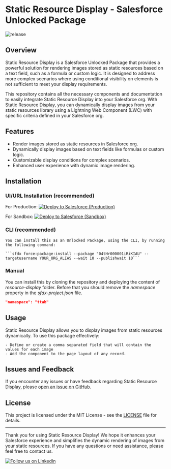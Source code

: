 # Static Resource Display - Salesforce Unlocked Package

![release](https://img.shields.io/badge/release-Winter_'24-g)

## Overview

Static Resource Display is a Salesforce Unlocked Package that provides a powerful solution for rendering images stored as static resources based on a text field, such as a formula or custom logic. It is designed to address more complex scenarios where using conditional visibility on elements is not sufficient to meet your display requirements.

This repository contains all the necessary components and documentation to easily integrate Static Resource Display into your Salesforce org. With Static Resource Display, you can dynamically display images from your static resources library using a Lightning Web Component (LWC) with specific criteria defined in your Salesforce org.

## Features

- Render images stored as static resources in Salesforce org.
- Dynamically display images based on text fields like formulas or custom logic.
- Customizable display conditions for complex scenarios.
- Enhanced user experience with dynamic image rendering.

## Installation

### UI/URL Installation (recommended)

For Production:
<a href="https://login.salesforce.com/packaging/installPackage.apexp?p0=04tHr000001iRiKIAU">
  <img alt="Deploy to Salesforce (Production)"
       src="https://raw.githubusercontent.com/afawcett/githubsfdeploy/master/deploy.png">
</a>

For Sandbox:
<a href="https://test.salesforce.com/packaging/installPackage.apexp?p0=04tHr000001iRiKIAU">
  <img alt="Deploy to Salesforce (Sandbox)"
       src="https://raw.githubusercontent.com/afawcett/githubsfdeploy/master/deploy.png">
</a>

### CLI (recommended)

    You can install this as an Unlocked Package, using the CLI, by running the following command:

    ```sfdx force:package:install --package "04tHr000001iRiKIAU" --targetusername YOUR_ORG_ALIAS --wait 10 --publishwait 10```

### Manual <a id="installation-clone-repo"></a>
You can install this by cloning the repository and deploying the content of _resource-display_ folder. Before that you should remove the _namespace_ property in the _sfdx-project.json_ file.
```json
"namespace": "ttab"
```

## Usage

Static Resource Display allows you to display images from static resources dynamically. To use this package effectively:

    - Define or create a comma separated field that will contain the values for each image
    - Add the component to the page layout of any record. 




## Issues and Feedback

If you encounter any issues or have feedback regarding Static Resource Display, please [open an issue on GitHub](https://github.com/acp98/static-resource-display/issues).

## License

This project is licensed under the MIT License - see the [LICENSE](LICENSE) file for details.

---

Thank you for using Static Resource Display! We hope it enhances your Salesforce experience and simplifies the dynamic rendering of images from your static resources. If you have any questions or need assistance, please feel free to contact us.

[![Follow us on LinkedIn](https://media.licdn.com/dms/image/D4D0BAQGDR3vAPouSIQ/company-logo_200_200/0/1701133354326/techtabinc_logo?e=1713398400&v=beta&t=Okqg_5R0iBCpNhMQzrq4OUG7_YZWIjEWxEslNJrEMSg)](https://www.linkedin.com/company/techtabsolutions/)